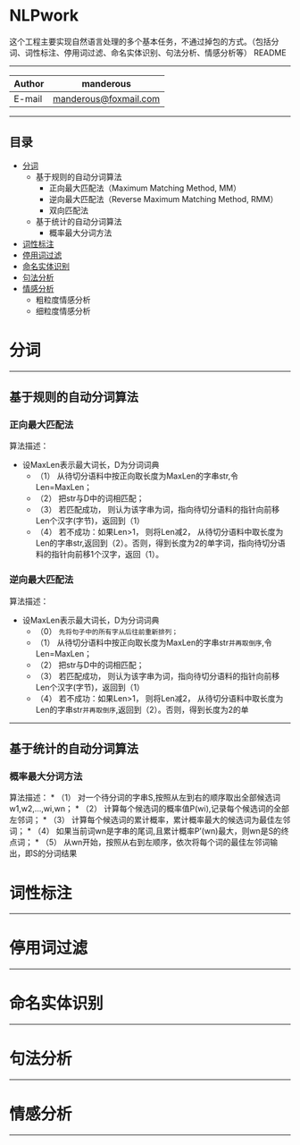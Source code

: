 # NLPwork
这个工程主要实现自然语言处理的多个基本任务，不通过掉包的方式。（包括分词、词性标注、停用词过滤、命名实体识别、句法分析、情感分析等）
README

****
	
|Author|manderous|
|---|---
|E-mail|manderous@foxmail.com


****
## 目录
* [分词](#分词)
    * 基于规则的自动分词算法
        * 正向最大匹配法（Maximum Matching Method, MM）
        * 逆向最大匹配法（Reverse Maximum Matching Method, RMM）
        * 双向匹配法
    * 基于统计的自动分词算法
        * 概率最大分词方法
* [词性标注](#词性标注)
* [停用词过滤](#停用词过滤)
* [命名实体识别](#命名实体识别)
* [句法分析](#句法分析) 
* [情感分析](#情感分析)
    * 粗粒度情感分析
    * 细粒度情感分析


# 分词
-----------
## 基于规则的自动分词算法
### 正向最大匹配法
算法描述：
- 设MaxLen表示最大词长，D为分词词典
	* （1） 从待切分语料中按正向取长度为MaxLen的字串str,令Len=MaxLen；
	* （2） 把str与D中的词相匹配；
	* （3） 若匹配成功， 则认为该字串为词，指向待切分语料的指针向前移Len个汉字(字节)，返回到（1） 
	* （4） 若不成功：如果Len>1， 则将Len减2， 从待切分语料中取长度为Len的字串str,返回到（2）。否则，得到长度为2的单字词，指向待切分语料的指针向前移1个汉字，返回（1）。
### 逆向最大匹配法
算法描述：
- 设MaxLen表示最大词长，D为分词词典
	* （0） `先将句子中的所有字从后往前重新排列；`
	* （1） 从待切分语料中按正向取长度为MaxLen的字串str`并再取倒序`,令Len=MaxLen；
	* （2） 把str与D中的词相匹配；
	* （3） 若匹配成功， 则认为该字串为词，指向待切分语料的指针向前移Len个汉字(字节)，返回到（1） 
	* （4） 若不成功：如果Len>1， 则将Len减2， 从待切分语料中取长度为Len的字串str`并再取倒序`,返回到（2）。否则，得到长度为2的单
---
## 基于统计的自动分词算法
### 概率最大分词方法
算法描述：
	* （1） 对一个待分词的字串S,按照从左到右的顺序取出全部候选词w1,w2,…,wi,wn；
	* （2） 计算每个候选词的概率值P(wi),记录每个候选词的全部左邻词；
	* （3） 计算每个候选词的累计概率，累计概率最大的候选词为最佳左邻词；
	* （4） 如果当前词wn是字串的尾词,且累计概率P’(wn)最大，则wn是S的终点词；
	* （5） 从wn开始，按照从右到左顺序，依次将每个词的最佳左邻词输出，即S的分词结果

# 词性标注
------

# 停用词过滤
------

# 命名实体识别
------

# 句法分析
------

# 情感分析
------

